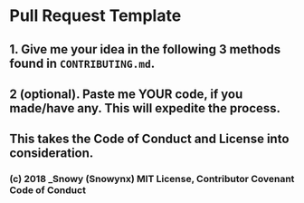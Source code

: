 # Pull Request Template

## 1. Give me your idea in the following 3 methods found in `CONTRIBUTING.md`.
## 2 (optional). Paste me **YOUR** code, if you made/have any. This will expedite the process.

## This takes the Code of Conduct and License into consideration. 
### (c) 2018 _Snowy (Snowynx) MIT License, Contributor Covenant Code of Conduct
